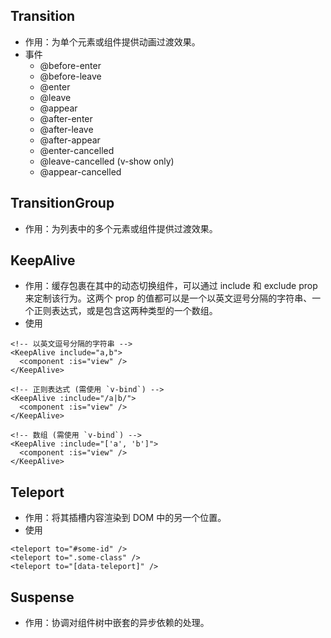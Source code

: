 ## Transition
- 作用：为单个元素或组件提供动画过渡效果。
- 事件
  - @before-enter
  - @before-leave
  - @enter
  - @leave
  - @appear
  - @after-enter
  - @after-leave
  - @after-appear
  - @enter-cancelled
  - @leave-cancelled (v-show only)
  - @appear-cancelled
## TransitionGroup
- 作用：为列表中的多个元素或组件提供过渡效果。
## KeepAlive
- 作用：缓存包裹在其中的动态切换组件，可以通过 include 和 exclude prop 来定制该行为。这两个 prop 的值都可以是一个以英文逗号分隔的字符串、一个正则表达式，或是包含这两种类型的一个数组。
- 使用
```
<!-- 以英文逗号分隔的字符串 -->
<KeepAlive include="a,b">
  <component :is="view" />
</KeepAlive>

<!-- 正则表达式 (需使用 `v-bind`) -->
<KeepAlive :include="/a|b/">
  <component :is="view" />
</KeepAlive>

<!-- 数组 (需使用 `v-bind`) -->
<KeepAlive :include="['a', 'b']">
  <component :is="view" />
</KeepAlive>
```
## Teleport
- 作用：将其插槽内容渲染到 DOM 中的另一个位置。
- 使用
```
<teleport to="#some-id" />
<teleport to=".some-class" />
<teleport to="[data-teleport]" />
```
## Suspense
- 作用：协调对组件树中嵌套的异步依赖的处理。
